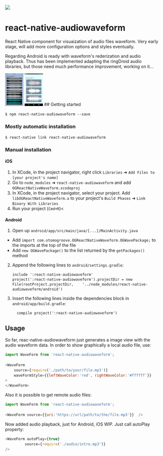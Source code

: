 
[![](https://img.shields.io/npm/dm/react-native-audiowaveform.svg?style=flat-square)](https://www.npmjs.com/package/react-native-audiowaveform)
# react-native-audiowaveform
React Native component for visuaization of audio files waveform.
Very early stage, will add more configuration options and styles eventually.

Regarding Android is ready with waveform's rederization and audio playback. Thus has been implemented adapting the ringDroid audio libraries, but those need much performance improvement, working on it...



<img src="/screenshots/screen6.png" alt="ios" style="width: 60px;"/>
<img src="/screenshots/screen31.png" alt="android" style="width: 60px;"/>
## Getting started

`$ npm react-native-audiowaveform --save`

### Mostly automatic installation

`$ react-native link react-native-audiowaveform`

### Manual installation


#### iOS

1. In XCode, in the project navigator, right click `Libraries` ➜ `Add Files to [your project's name]`
2. Go to `node_modules` ➜ `react-native-audiowaveform` and add `OGReactNativeWaveform.xcodeproj`
3. In XCode, in the project navigator, select your project. Add `libOGReactNativeWaveform.a` to your project's `Build Phases` ➜ `Link Binary With Libraries`
4. Run your project (`Cmd+R`)<

#### Android

1. Open up `android/app/src/main/java/[...]/MainActivity.java`
  - Add `import com.otomogroove.OGReactNativeWaveform.OGWavePackage;` to the imports at the top of the file
  - Add `new OGWavePackage()` to the list returned by the `getPackages()` method
2. Append the following lines to `android/settings.gradle`:
  	```
  	include ':react-native-audiowaveform'
  	project(':react-native-audiowaveform').projectDir = new File(rootProject.projectDir, 	'../node_modules/react-native-audiowaveform/android')
  	```
3. Insert the following lines inside the dependencies block in `android/app/build.gradle`:
  	```
      compile project(':react-native-audiowaveform')
  	```

## Usage

So far, reac-native-audiowaveform just generates a image view with the audio waveform data.
In order to show graphically a local audio file, use:
```javascript
import WaveForm from 'react-native-audiowaveform';

<WaveForm 
    source={require('./path/to/your/file.mp3')}  
    waveFormStyle={{leftWaveColor:'red', rightWaveColor:'#ffffff'}}
>
</WaveForm>
```
  Also it is possible to get remote audio files:
 
```javascript
import WaveForm from 'react-native-audiowaveform';

<WaveForm source={{uri:'https://url/path/to/the/file.mp3'}}  />

```

Now added audio playback, just for Android, iOS WIP. Just call autoPlay property:
```javascript
<WaveForm autoPlay={true}
         source={require('./audio/intro.mp3')}
/>

```
